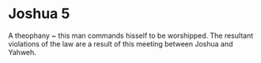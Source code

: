 # Joshua 5

A theophany ~ this man commands hisself to be worshipped.
The resultant violations of the law are a result of this meeting between Joshua and Yahweh.
